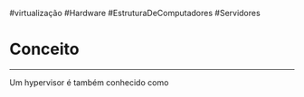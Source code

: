 #virtualização #Hardware #EstruturaDeComputadores #Servidores 

# Conceito
---
Um hypervisor é também conhecido como 
